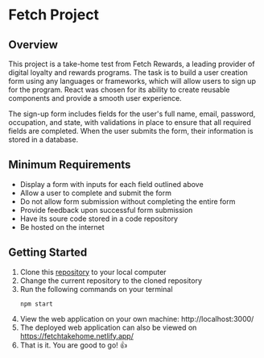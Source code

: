 # Fetch Project

## Overview

This project is a take-home test from Fetch Rewards, a leading provider of digital loyalty and rewards programs. The task is to build a user creation form using any languages or frameworks, which will allow users to sign up for the program. React was chosen for its ability to create reusable components and provide a smooth user experience.

The sign-up form includes fields for the user's full name, email, password, occupation, and state, with validations in place to ensure that all required fields are completed. When the user submits the form, their information is stored in a database.

## Minimum Requirements

* Display a form with inputs for each field outlined above
* Allow a user to complete and submit the form
* Do not allow form submission without completing the entire form
* Provide feedback upon successful form submission
* Have its soure code stored in a code repository
* Be hosted on the internet

## Getting Started

1. Clone this [repository](https://github.com/sukchung/Fetch-Take-Home.git) to your local computer
2. Change the current repository to the cloned repository
3. Run the following commands on your terminal
    ```
    npm start
    ```
4. View the web application on your own machine: http://localhost:3000/
5. The deployed web application can also be viewed on https://fetchtakehome.netlify.app/
6. That is it. You are good to go! 👍
